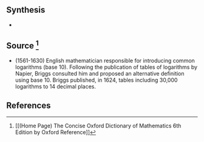 ## Synthesis
- 
## Source [^1]
- (1561-1630) English mathematician responsible for introducing common logarithms (base 10). Following the publication of tables of logarithms by Napier, Briggs consulted him and proposed an alternative definition using base 10. Briggs published, in 1624, tables including 30,000 logarithms to 14 decimal places.
## References

[^1]: [[(Home Page) The Concise Oxford Dictionary of Mathematics 6th Edition by Oxford Reference]]